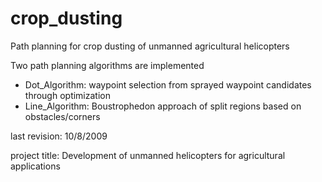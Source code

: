 # crop_dusting
Path planning for crop dusting of unmanned agricultural helicopters

Two path planning algorithms are implemented
- Dot_Algorithm: waypoint selection from sprayed waypoint candidates through optimization
- Line_Algorithm: Boustrophedon approach of split regions based on obstacles/corners


last revision: 10/8/2009

project title: Development of unmanned helicopters for agricultural applications
